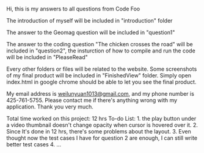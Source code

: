 Hi, this is my answers to all questions from Code Foo

The introduction of myself will be included in "introduction" folder

The answer to the Geomag question will be included in "question1"

The answer to the coding question "The chicken crosses the road" will be included in "question2",
the insturction of how to compile and run the code will be included in "PleaseRead"

Every other folders or files will be related to the website. Some screenshots of my final product will be
included in "FinishedView" folder. Simply open index.html in google chrome should be able to let you see 
the final product. 

My email address is weilunyuan1013@gmail.com, and my phone number is 425-761-5755. Please contact me if there's
anything wrong with my application. Thank you very much.

Total time worked on this project:  12 hrs
To-do List:
	1. the play button under a video thumbnail doesn't change opacity when cursor is hovered over it.
	2. Since It's done in 12 hrs, there's some problems about the layout.
	3. Even thought now the test cases I have for question 2 are enough, I can still write better test cases
	4.  ...

